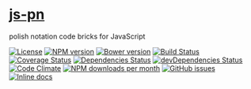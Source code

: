 [js-pn](http://make-github-pseudonymous-again.github.io/js-pn)
==

polish notation code bricks for JavaScript

[![License](https://img.shields.io/github/license/aureooms/js-pn.svg?style=flat)](https://raw.githubusercontent.com/aureooms/js-pn/master/LICENSE)
[![NPM version](https://img.shields.io/npm/v/@aureooms/js-pn.svg?style=flat)](https://www.npmjs.org/package/@aureooms/js-pn)
[![Bower version](https://img.shields.io/bower/v/@aureooms/js-pn.svg?style=flat)](http://bower.io/search/?q=@aureooms/js-pn)
[![Build Status](https://img.shields.io/travis/aureooms/js-pn.svg?style=flat)](https://travis-ci.org/aureooms/js-pn)
[![Coverage Status](https://img.shields.io/coveralls/aureooms/js-pn.svg?style=flat)](https://coveralls.io/r/aureooms/js-pn)
[![Dependencies Status](https://img.shields.io/david/aureooms/js-pn.svg?style=flat)](https://david-dm.org/aureooms/js-pn#info=dependencies)
[![devDependencies Status](https://img.shields.io/david/dev/aureooms/js-pn.svg?style=flat)](https://david-dm.org/aureooms/js-pn#info=devDependencies)
[![Code Climate](https://img.shields.io/codeclimate/github/aureooms/js-pn.svg?style=flat)](https://codeclimate.com/github/aureooms/js-pn)
[![NPM downloads per month](https://img.shields.io/npm/dm/@aureooms/js-pn.svg?style=flat)](https://www.npmjs.org/package/@aureooms/js-pn)
[![GitHub issues](https://img.shields.io/github/issues/aureooms/js-pn.svg?style=flat)](https://github.com/aureooms/js-pn/issues)
[![Inline docs](http://inch-ci.org/github/aureooms/js-pn.svg?branch=master&style=shields)](http://inch-ci.org/github/aureooms/js-pn)
